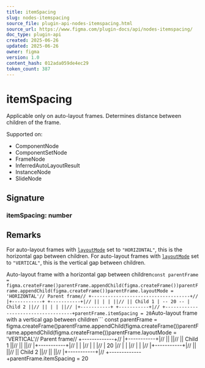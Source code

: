 ```yaml
---
title: itemSpacing
slug: nodes-itemspacing
source_file: plugin-api-nodes-itemspacing.html
source_url: https://www.figma.com/plugin-docs/api/nodes-itemspacing/
doc_type: plugin-api
created: 2025-06-26
updated: 2025-06-26
owner: figma
version: 1.0
content_hash: 012ada059de4ec29
token_count: 387
---
```

# itemSpacing

Applicable only on auto-layout frames. Determines distance between children of the frame.

 Supported on:

- ComponentNode
- ComponentSetNode
- FrameNode
- InferredAutoLayoutResult
- InstanceNode
- SlideNode

## Signature

### itemSpacing: number

## Remarks

For auto-layout frames with [`layoutMode`](/plugin-docs/api/properties/nodes-layoutmode/) set to `"HORIZONTAL"`, this is the horizontal gap between children. For auto-layout frames with [`layoutMode`](/plugin-docs/api/properties/nodes-layoutmode/) set to `"VERTICAL"`, this is the vertical gap between children.

Auto-layout frame with a horizontal gap between children```
const parentFrame = figma.createFrame()parentFrame.appendChild(figma.createFrame())parentFrame.appendChild(figma.createFrame())parentFrame.layoutMode = 'HORIZONTAL'// Parent frame// +------------------------------------+// |+-----------+ +-----------+|// || | | ||// || Child 1 | -- 20 -- | Child 2 ||// || | | ||// |+-----------+ +-----------+|// +------------------------------------+parentFrame.itemSpacing = 20
```Auto-layout frame with a vertical gap between children```
const parentFrame = figma.createFrame()parentFrame.appendChild(figma.createFrame())parentFrame.appendChild(figma.createFrame())parentFrame.layoutMode = 'VERTICAL'// Parent frame// +-------------+// |+-----------+|// || ||// || Child 1 ||// || ||// |+-----------+|// | | |// | | |// | 20 |// | | |// | | |// |+-----------+|// || ||// || Child 2 ||// || ||// |+-----------+|// +-------------+parentFrame.itemSpacing = 20
```